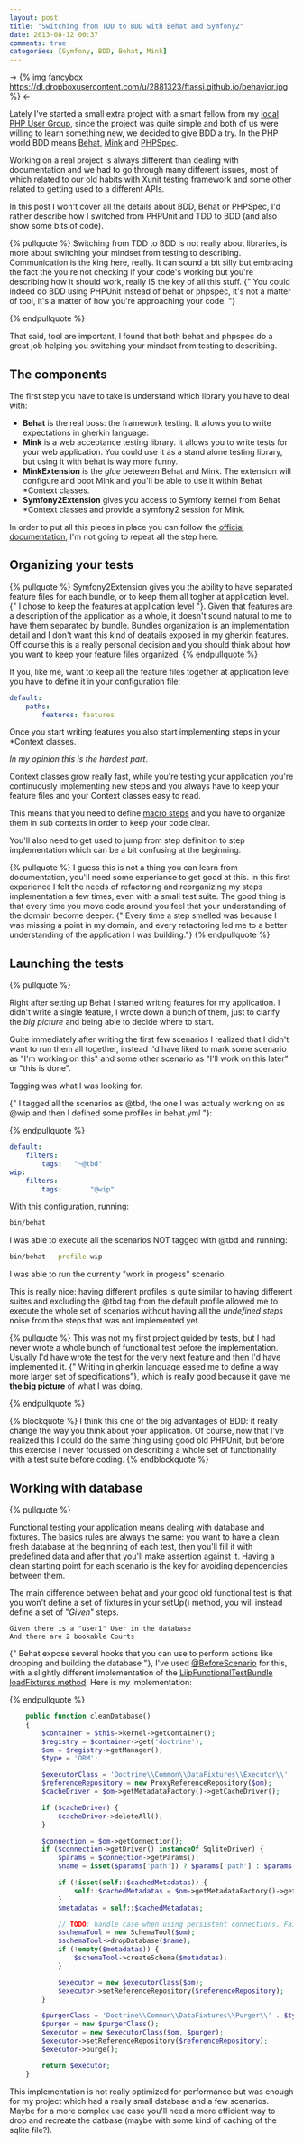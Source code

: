 ```yaml
---
layout: post
title: "Switching from TDD to BDD with Behat and Symfony2"
date: 2013-08-12 00:37
comments: true
categories: [Symfony, BDD, Behat, Mink]
---
```

-> {% img fancybox https://dl.dropboxusercontent.com/u/2881323/ftassi.github.io/behavior.jpg %} <-

Lately I've started a small extra project with a smart fellow from my [local PHP User Group](http://marche.grusp.org), since the project was quite simple and both of us were willing to learn something new, we decided to give BDD a try. In the PHP world BDD means [Behat](http://behat.org/), [Mink](http://mink.behat.org) and [PHPSpec](http://www.phpspec.net). 

Working on a real project is always different than dealing with documentation and we had to go through many different issues, most of which related to our old habits with Xunit testing framework and some other related to getting used to a different APIs.

In this post I won't cover all the details about BDD, Behat or PHPSpec, I'd rather describe how I switched from PHPUnit and TDD to BDD (and also show some bits of code).

<!-- more -->

{% pullquote %}
Switching from TDD to BDD is not really about libraries, is more about switching your mindset from testing to describing. Communication is the king here, really. It can sound a bit silly but embracing the fact the you're not checking if your code's working but you're describing how it should work, really IS the key of all this stuff. {" You could indeed do BDD using PHPUnit instead of behat or phpspec, it's not a matter of tool, it's a matter of how you're approaching your code. "}

{% endpullquote %}

That said, tool are important, I found that both behat and phpspec do a great job helping you switching your mindset from testing to describing. 

The components
--------------

The first step you have to take is understand which library you have to deal with:

* **Behat** is the real boss: the framework testing. It allows you to write expectations in gherkin language.
* **Mink** is a web acceptance testing library. It allows you to write tests for your web application. You could use it as a stand alone testing library, but using it with behat is way more funny.
* **MinkExtension** is the *glue* beteween Behat and Mink. The extension will configure and boot Mink and you'll be able to use it within Behat *Context classes.
* **Symfony2Extension** gives you access to Symfony kernel from Behat *Context classes and provide a symfony2 session for Mink.

In order to put all this pieces in place you can follow the [official documentation](http://extensions.behat.org/symfony2/), I'm not going to repeat all the step here.

Organizing your tests
---------------------

{% pullquote %}
Symfony2Extension gives you the ability to have separated feature files for each bundle, or to keep them all togher at application level. {" I chose to keep the features at application level "}. Given that features are a description of the application as a whole, it doesn't sound natural to me to have them separated by bundle. Bundles organization is an implementation detail and I don't want this kind of deatails exposed in my gherkin features. Off course this is a really personal decision and you should think about how you want to keep your feature files organized. 
{% endpullquote %}

If you, like me, want to keep all the feature files together at application level you have to define it in your configuration file:

```yaml behat.yml
default:
    paths:
        features: features
```

Once you start writing features you also start implementing steps in your *Context classes. 

_In my opinion this is the hardest part_.

Context classes grow really fast, while you're testing your application you're continuously implementing new steps and you always have to keep your feature files and your Context classes easy to read. 

This means that you need to define [macro steps](http://docs.behat.org/guides/2.definitions.html#step-execution-chaining) and you have to organize them in sub contexts in order to keep your code clear. 

You'll also need to get used to jump from step definition to step implementation which can be a bit confusing at the beginning.

{% pullquote %}
I guess this is not a thing you can learn from documentation, you'll need some experiance to get good at this. In this first experience I felt the needs of refactoring and reorganizing my steps implementation a few times, even with a small test suite. The good thing is that every time you move code around you feel that your understanding of the domain become deeper. {" Every time a step smelled was because I was missing a point in my domain, and every refactoring led me to a better understanding of the application I was building."}
{% endpullquote %}

Launching the tests
-------------------

{% pullquote %}

Right after setting up Behat I started writing features for my application. I didn't write a single feature, I wrote down a bunch of them, just to clarify the *big picture* and being able to decide where to start.

Quite immediately after writing the first few scenarios I realized that I didn't want to run them all together, instead I'd have liked to mark some scenario as "I'm working on this" and some other scenario as "I'll work on this later" or "this is done". 

Tagging was what I was looking for.

{" I tagged all the scenarios as @tbd, the one I was actually working on as @wip and then I defined some profiles in behat.yml "}:

{% endpullquote %}

``` yaml behat.tml
default:
    filters:
        tags:   "~@tbd"
wip:
    filters:
        tags:       "@wip"
```

With this configuration, running:

```bash 
bin/behat 
```

I was able to execute all the scenarios NOT tagged with @tbd
and running:

```bash 
bin/behat --profile wip
```

I was able to run the currently "work in progess" scenario.

This is really nice: having different profiles is quite similar to having different suites and excluding the @tbd tag from the default profile allowed me to execute the whole set of scenarios without having all the *undefined steps* noise from the steps that was not implemented yet. 

{% pullquote %}
This was not my first project guided by tests, but I had never wrote a whole bunch of functional test before the implementation. Usually I'd have wrote the test for the very next feature and then I'd have implemented it. {" Writing in gherkin language eased me to define a way more larger set of specifications"}, which is really good because it gave me **the big picture** of what I was doing.

{% endpullquote %}

{% blockquote %}
I think this one of the big advantages of BDD: it really change the way you think about your application. Of course, now that I've realized this I could do the same thing using good old PHPUnit, but before this exercise I never focussed on describing a whole set of functionality with a test suite before coding.
{% endblockquote %}

Working with database
---------------------

{% pullquote %}

Functional testing your application means dealing with database and fixtures. The basics rules are always the same: you want to have a clean fresh database at the beginning of each test, then you'll fill it with predefined data and after that you'll make assertion against it. Having a clean starting point for each scenario is the key for avoiding dependencies between them.

The main difference between behat and your good old functional test is that you won't define a set of fixtures in your setUp() method, you will instead define a set of "*Given*" steps.

```gherkin 
Given there is a "user1" User in the database
And there are 2 bookable Courts
```

{" Behat expose several hooks that you can use to perform actions like dropping and building the database "}, I've used [@BeforeScenario](http://docs.behat.org/guides/3.hooks.html#hooks) for this, with a slightly different implementation of the [LiipFunctionalTestBundle loadFixtures method](https://github.com/liip/LiipFunctionalTestBundle/blob/master/Test/WebTestCase.php#L228). Here is my implementation:

{% endpullquote %}

```php FeaturesContext.php
	public function cleanDatabase()
    {
        $container = $this->kernel->getContainer();
        $registry = $container->get('doctrine');
        $om = $registry->getManager();
        $type = 'ORM';

        $executorClass = 'Doctrine\\Common\\DataFixtures\\Executor\\' . $type . 'Executor';
        $referenceRepository = new ProxyReferenceRepository($om);
        $cacheDriver = $om->getMetadataFactory()->getCacheDriver();

        if ($cacheDriver) {
            $cacheDriver->deleteAll();
        }

        $connection = $om->getConnection();
        if ($connection->getDriver() instanceOf SqliteDriver) {
            $params = $connection->getParams();
            $name = isset($params['path']) ? $params['path'] : $params['dbname'];

            if (!isset(self::$cachedMetadatas)) {
                self::$cachedMetadatas = $om->getMetadataFactory()->getAllMetadata();
            }
            $metadatas = self::$cachedMetadatas;

            // TODO: handle case when using persistent connections. Fail loudly?
            $schemaTool = new SchemaTool($om);
            $schemaTool->dropDatabase($name);
            if (!empty($metadatas)) {
                $schemaTool->createSchema($metadatas);
            }

            $executor = new $executorClass($om);
            $executor->setReferenceRepository($referenceRepository);
        }

        $purgerClass = 'Doctrine\\Common\\DataFixtures\\Purger\\' . $type . 'Purger';
        $purger = new $purgerClass();
        $executor = new $executorClass($om, $purger);
        $executor->setReferenceRepository($referenceRepository);
        $executor->purge();

        return $executor;
    }
```

This implementation is not really optimized for performance but was enough for my project which had a really small database and a few scenarios. Maybe for a more complex use case you'll need a more efficient way to drop and recreate the datbase (maybe with some kind of caching of the sqlite file?).

